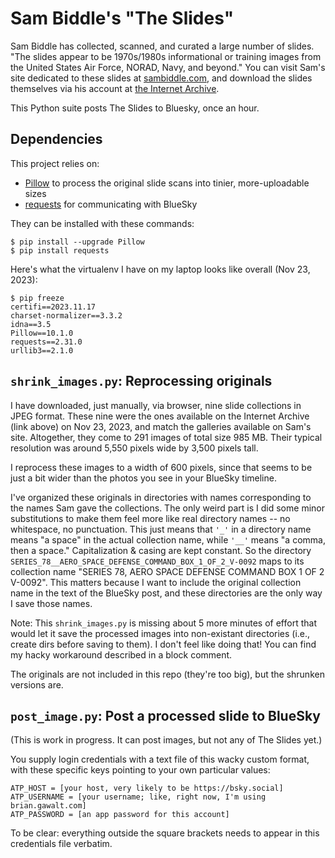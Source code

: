 # Sam Biddle's "The Slides"

Sam Biddle has collected, scanned, and curated a large number of slides.
"The slides appear to be 1970s/1980s informational or training images from the
United States Air Force, NORAD, Navy, and beyond." You can visit Sam's site
dedicated to these slides at
[sambiddle.com](https://www.sambiddle.com/35mm-scans), and download the slides
themselves via his account at
[the Internet Archive](https://archive.org/details/@sambiddle).

This Python suite posts The Slides to Bluesky, once an hour.

## Dependencies

This project relies on:

*  [Pillow](https://pillow.readthedocs.io/) to process the original slide scans
   into tinier, more-uploadable sizes
*  [requests](https://pypi.org/project/requests/) for communicating with BlueSky

They can be installed with these commands:

```
$ pip install --upgrade Pillow
$ pip install requests
```

Here's what the virtualenv I have on my laptop looks like overall
(Nov 23, 2023):

```
$ pip freeze
certifi==2023.11.17
charset-normalizer==3.3.2
idna==3.5
Pillow==10.1.0
requests==2.31.0
urllib3==2.1.0
```

## `shrink_images.py`: Reprocessing originals

I have downloaded, just manually, via browser, nine slide collections in JPEG
format.  These nine were the ones available on the Internet Archive (link above)
on Nov 23, 2023, and match the galleries available on Sam's site.  Altogether,
they come to 291 images of total size 985 MB.  Their typical resolution was
around 5,550 pixels wide by 3,500 pixels tall.

I reprocess these images to a width of 600 pixels, since that seems to be
just a bit wider than the photos you see in your BlueSky timeline.

I've organized these originals in directories with names corresponding to the
names Sam gave the collections.  The only weird part is I did some minor
substitutions to make them feel more like real directory names -- no whitespace,
no punctuation.  This just means that `'_'` in a directory name means "a space"
in the actual collection name, while `'__'` means "a comma, then a space."
Capitalization & casing are kept constant. So the directory
`SERIES_78__AERO_SPACE_DEFENSE_COMMAND_BOX_1_OF_2_V-0092` maps to its collection
name "SERIES 78, AERO SPACE DEFENSE COMMAND BOX 1 OF 2 V-0092".  This matters
because I want to include the original collection name in the text of the
BlueSky post, and these directories are the only way I save those names.

Note: This `shrink_images.py` is missing about 5 more minutes of effort that
would let it save the processed images into non-existant directories (i.e.,
create dirs before saving to them).  I don't feel like doing that!  You can find
my hacky workaround described in a block comment.

The originals are not included in this repo (they're too big), but the shrunken
versions are.

## `post_image.py`: Post a processed slide to BlueSky

(This is work in progress.  It can post images, but not any of The Slides yet.)

You supply login credentials with a text file of this wacky custom format, with
these specific keys pointing to your own particular values:

```
ATP_HOST = [your host, very likely to be https://bsky.social]
ATP_USERNAME = [your username; like, right now, I'm using brian.gawalt.com]
ATP_PASSWORD = [an app password for this account]
```

To be clear: everything outside the square brackets needs to appear in this
credentials file verbatim.